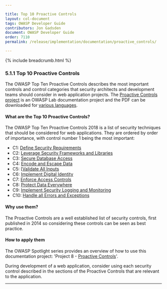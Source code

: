 ```yaml
---

title: Top 10 Proactive Controls
layout: col-document
tags: OWASP Developer Guide
contributors: Jon Gadsden
document: OWASP Developer Guide
order: 7110
permalink: /release/implementation/documentation/proactive_controls/

---
```


{% include breadcrumb.html %}

### 5.1.1 Top 10 Proactive Controls

The OWASP Top Ten Proactive Controls describes the most important controls and control categories
that security architects and development teams should consider in web application projects.
The [Proactive Controls project][proactive10] is an OWASP Lab documentation project and
the PDF can be downloaded for [various languages][proactive10-pdf].

#### What are the Top 10 Proactive Controls?

The OWASP Top Ten Proactive Controls 2018 is a list of security techniques that should be considered for web applications.
They are ordered by order of importance, with control number 1 being the most important:

* C1: [Define Security Requirements][control1]
* C2: [Leverage Security Frameworks and Libraries][control2]
* C3: [Secure Database Access][control3]
* C4: [Encode and Escape Data][control4]
* C5: [[Validate All Inputs][control5]
* C6: [Implement Digital Identity][control6]
* C7: [Enforce Access Controls][control7]
* C8: [Protect Data Everywhere][control8]
* C9: [Implement Security Logging and Monitoring][control9]
* C10: [Handle all Errors and Exceptions][control10]

#### Why use them?

The Proactive Controls are a well established list of security controls, first published in 2014
so considering these controls can be seen as best practice.

#### How to apply them

The OWASP Spotlight series provides an overview of how to use this documentation project:
'Project 8 - [Proactive Controls][spotlight08]'.

During development of a web application, consider using each security control
described in the sections of the Proactive Controls that are relevant to the application.

----

[control1]: https://owasp.org/www-project-proactive-controls/v3/en/c1-security-requirements
[control2]: https://owasp.org/www-project-proactive-controls/v3/en/c2-leverage-security-frameworks-libraries
[control3]: https://owasp.org/www-project-proactive-controls/v3/en/c3-secure-database
[control4]: https://owasp.org/www-project-proactive-controls/v3/en/c4-encode-escape-data
[control5]: https://owasp.org/www-project-proactive-controls/v3/en/c5-validate-inputs
[control6]: https://owasp.org/www-project-proactive-controls/v3/en/c6-digital-identity
[control7]: https://owasp.org/www-project-proactive-controls/v3/en/c7-enforce-access-controls
[control8]: https://owasp.org/www-project-proactive-controls/v3/en/c8-protect-data-everywhere
[control9]: https://owasp.org/www-project-proactive-controls/v3/en/c9-security-logging
[control10]: https://owasp.org/www-project-proactive-controls/v3/en/c10-errors-exceptions
[proactive10]: https://owasp.org/www-project-proactive-controls/
[proactive10-pdf]: https://github.com/OWASP/www-project-proactive-controls/tree/master/v3
[spotlight08]: https://youtu.be/HRtYDCWOSc0

